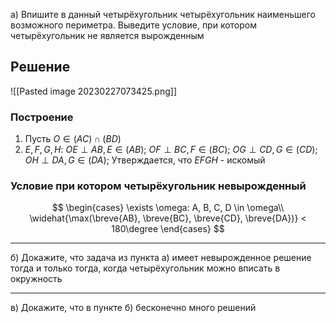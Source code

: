 а) Впишите в данный четырёхугольник четырёхугольник наименьшего возможного периметра. Выведите условие, при котором четырёхугольник не является вырожденным
## Решение
![[Pasted image 20230227073425.png]]
### Построение
1) Пусть $O\in (AC)\cap(BD)$
2) $E,F,G,H:$ $OE\perp AB, E\in (AB);$ $OF\perp BC, F\in (BC);$ $OG\perp CD, G\in (CD);$ $OH\perp DA, G\in (DA);$
Утверждается, что $EFGH$ - искомый

### Условие при котором четырёхугольник невырожденный
$$
\begin{cases}
\exists \omega: A, B, C, D \in \omega\\
\widehat{\max(\breve{AB}, \breve{BC}, \breve{CD}, \breve{DA})} < 180\degree
\end{cases}
$$

---
б) Докажите, что задача из пункта а) имеет невырожденное решение тогда и только тогда, когда четырёхугольник можно вписать в окружность

---
в) Докажите, что в пункте б) бесконечно много решений
